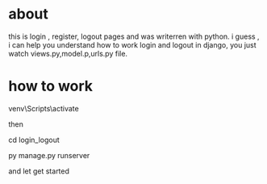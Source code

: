 # about

this is login , register, logout pages
and was writerren with python.
i guess , i can help you understand 
how to work login and logout in django,
you just watch views.py,model.p,urls.py file.

# how to work

venv\Scripts\activate

then 

cd login_logout

py manage.py runserver

and let get started
